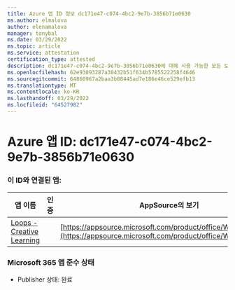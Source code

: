 ```yaml
---
title: Azure 앱 ID 정보 dc171e47-c074-4bc2-9e7b-3856b71e0630
ms.author: elmalova
author: elenamalova
manager: tonybal
ms.date: 03/29/2022
ms.topic: article
ms.service: attestation
certification_type: attested
description: dc171e47-c074-4bc2-9e7b-3856b71e0630에 대해 사용 가능한 모든 보안 및 규정 준수 정보입니다.
ms.openlocfilehash: 62e93093287a30432b51f634b5785522258f4646
ms.sourcegitcommit: 64860967a2baa3b08445ad7e186e46ce529efb13
ms.translationtype: MT
ms.contentlocale: ko-KR
ms.lasthandoff: 03/29/2022
ms.locfileid: "64527982"
---
```

# <a name="azure-app-id-dc171e47-c074-4bc2-9e7b-3856b71e0630"></a>Azure 앱 ID: dc171e47-c074-4bc2-9e7b-3856b71e0630


### <a name="apps-associated-with-this-id"></a>이 ID와 연결된 앱:
| **앱 이름** | **인증** | **AppSource의 보기** |
|--------------|---------------|-----------------------|
| [Loops - Creative Learning](../forward/WA200003074.md) |  | [https://appsource.microsoft.com/product/office/WA200003074](https://appsource.microsoft.com/product/office/WA200003074) |

### <a name="microsoft-365-app-compliance-status"></a>Microsoft 365 앱 준수 상태
- Publisher 상태: 완료
